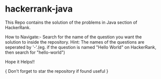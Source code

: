 # hackerrank-java

This Repo contains the solution of the problems in Java section of HackerRank.

How to Navigate:-
Search for the name of the question you want the solution to inside the repository.
Hint: The names of the questions are seperated by '-'.(eg. if the question is named "Hello World" on HackerRank, then search for "hello-world")

Hope it Helps!!

{ Don't forget to star the repository if found useful }
